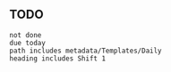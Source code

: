 ## TODO

```tasks
not done 
due today
path includes metadata/Templates/Daily
heading includes Shift 1
```

